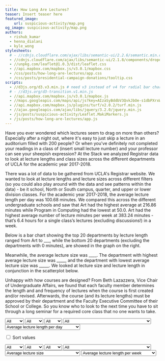 ```yaml
---
title: How Long Are Lectures?
teaser: Insert teaser here
featured_image:
    url: suspicious-activity/map.png
og_image: suspicious-activity/map.png
authors:
  - rishub_kumar
  - henna_dialani
  - kyle_wong
stylesheets:
  # - //cdnjs.cloudflare.com/ajax/libs/semantic-ui/2.2.6/semantic.min.css
  - //cdnjs.cloudflare.com/ajax/libs/semantic-ui/2.1.8/components/dropdown.min.css
  - //unpkg.com/leaflet@1.0.3/dist/leaflet.css
  - //api.mapbox.com/mapbox.js/v3.0.1/mapbox.css
  - /css/posts/how-long-are-lectures/app.css
  - /css/posts/presidential-campaign-donations/tooltip.css
scripts:
  - //d3js.org/d3.v3.min.js # need v3 instead of v4 for radial bar chart
  # - //d3js.org/d3-transition.v1.min.js
  - //api.mapbox.com/mapbox.js/v3.0.1/mapbox.js
  - //maps.googleapis.com/maps/api/js?key=AIzaSyBddbV3QvkJbOe-s1dbPXrxWV1Sy4z8nR0"
  - //api.mapbox.com/mapbox.js/plugins/turf/v2.0.2/turf.min.js
  - //ajax.googleapis.com/ajax/libs/jquery/3.2.0/jquery.min.js
  - /js/posts/suspicious-activity/Leaflet.MakiMarkers.js
  - /js/posts/how-long-are-lectures/app.js
---
```

Have you ever wondered which lectures seem to drag on more than others? Especially after a night out, where it's easy to just skip a lecture in an auditorium filled with 200 people? Or when you've definitely not completed your readings in a class of (insert small lecture number) and your professor can see your sheepish expression? At the Stack we analyzed Registrar data to look at lecture lengths and class sizes across the different departments of UCLA for the academic year 2017-2018. 

There was a lot of data to be gathered from UCLA's Registrar website. We wanted to look at lecture lengths and lecture sizes across different filters (so you could also play around with the data and see patterns within the data) - be it school, North or South campus, quarter, and upper or lower division classes. For the academic year 2017-2018, the average lecture length per day was 100.68 minutes. We compared this across the different undergraduate schools and saw that Art had the highest average at 216.86 minutes while Program in Computing had the lowest at 50.0. Art had the highest average number of lecture minutes per week at 383.24 minutes - that’s 6.4 hours for a single class’s lectures (excluding discussions!) in a week. 

Below is a bar chart showing the top 20 departments by lecture length ranged from Art to ___, while the bottom 20 departments (excluding the departments with 0 minutes), are showed in the graph on the right. 

Meanwhile, the average lecture size was ____. The department with highest average lecture size was _____ and the department with lowest average lecture size was _____. We looked at lecture size and lecture length in conjunction in the scatterplot below.

Unhappy with how courses are designed? From Beth Lazazzera, Vice Chair of Undergraduate Affairs, we found that each faculty member determines the length and and frequency of lectures when the course is first created and/or revised. Afterwards, the course (and its lecture lengths) must be approved by their department and the Faculty Executive Committee of their School or College. So you know who to look to the next time you have to sit through a long seminar for a required core class that no one wants to take. 



<select name="text" onchange="onRadialChange('selected_quarter', this.value)">
  <option value="all" selected>All</option>
  <option value="Fall">Fall</option>
  <option value="Winter">Winter</option>
  <option value="Spring">Spring</option>
</select>

<select name="text" onchange="onRadialChange('selected_div', this.value)">
  <option value="all" selected>All</option>
  <option value="Upper">Upper</option>
  <option value="Lower">Lower</option>
</select>

<select name="text" onchange="onRadialChange('selected_campus', this.value)">
  <option value="all" selected>All</option>
  <option value="North">North</option>
  <option value="South">South</option>
</select>

<select name="text" onchange="onRadialChange('selected_school', this.value)">
  <option value="all" selected>All</option>
  <option value="Anderson School of Management">Anderson School of 
  Management</option>
  <option value="David Geffen School of Medicine">David Geffen School of Medicine</option>
  <option value="Fielding School of Public Health">Fielding School of Public Health</option>
  <option value="Graduate Division">Graduate Division</option>
  <option value="Herb Alpert School of Music">Herb Alpert School of Music</option>
  <option value="Life Sciences">Life Sciences</option>
  <option value="Luskin School of Public Affairs">Luskin School of Public Affairs</option>
  <option value="School of Dentistry">School of Dentistry</option>
  <option value="School of Education and Information Studies">School of Education and Information Studies</option>
  <option value="School of Engineering and Applied Science">School of Engineering and Applied Science</option>
  <option value="School of Law">School of Law</option>
  <option value="School of Nursing">School of Nursing</option>
  <option value="School of Theater, Film and Television">School of Theater, Film and Television</option>
  <option value="School of the Arts and Architecture">School of the Arts and Architecture</option>
  <option value="The College of Letters and Science">The College of Letters and Science</option>
  </select>

<select name="text" onchange="onRadialChange('selected_filter', this.value)">
  <option value="avg_lecture_length_day">Average lecture length per day</option>
  <option value="avg_lecture_length_week">Average lecture length per week</option>
  <option value="avg_num_lectures_week">Average number of lectures per week</option>
  <option value="avg_lecture_size">Average lecture size</option>
</select>

<label><input id="sort" type="checkbox"> Sort values</label>

<div id="radial-chart"></div>




<select name="text" onchange="onScatterChange('selected_quarter', this.value)">
  <option value="all" selected>All</option>
  <option value="Fall">Fall</option>
  <option value="Winter">Winter</option>
  <option value="Spring">Spring</option>
</select>

<select name="text" onchange="onScatterChange('selected_div', this.value)">
  <option value="all" selected>All</option>
  <option value="Upper">Upper</option>
  <option value="Lower">Lower</option>
</select>

<select name="text" onchange="onScatterChange('selected_campus', this.value)">
  <option value="all" selected>All</option>
  <option value="North">North</option>
  <option value="South">South</option>
</select>

<select name="text" onchange="onScatterChange('selected_school', this.value)">
  <option value="all" selected>All</option>
  <option value="Anderson School of Management">Anderson School of 
  Management</option>
  <option value="David Geffen School of Medicine">David Geffen School of Medicine</option>
  <option value="Fielding School of Public Health">Fielding School of Public Health</option>
  <option value="Graduate Division">Graduate Division</option>
  <option value="Herb Alpert School of Music">Herb Alpert School of Music</option>
  <option value="Life Sciences">Life Sciences</option>
  <option value="Luskin School of Public Affairs">Luskin School of Public Affairs</option>
  <option value="School of Dentistry">School of Dentistry</option>
  <option value="School of Education and Information Studies">School of Education and Information Studies</option>
  <option value="School of Engineering and Applied Science">School of Engineering and Applied Science</option>
  <option value="School of Law">School of Law</option>
  <option value="School of Nursing">School of Nursing</option>
  <option value="School of Theater, Film and Television">School of Theater, Film and Television</option>
  <option value="School of the Arts and Architecture">School of the Arts and Architecture</option>
  <option value="The College of Letters and Science">The College of Letters and Science</option>
  </select>

<select name="text" onchange="onScatterChange('selected_filter1', this.value)">
  <option value="avg_lecture_size">Average lecture size</option>
  <option value="avg_lecture_length_day">Average lecture length per day</option>
  <option value="avg_lecture_length_week">Average lecture length per week</option>
  <option value="avg_num_lectures_week">Average number of lectures per week</option>
</select>

<select name="text" onchange="onScatterChange('selected_filter2', this.value)">
  <option value="avg_lecture_length_week">Average lecture length per week</option>
  <option value="avg_lecture_length_day">Average lecture length per day</option>
  <option value="avg_num_lectures_week">Average number of lectures per week</option>
  <option value="avg_lecture_size">Average lecture size</option>
</select>


<div id="scatterplot"></div>
